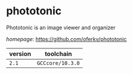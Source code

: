 # phototonic

Phototonic is an image viewer and organizer

*homepage*: <https://github.com/oferkv/phototonic>

version | toolchain
--------|----------
``2.1`` | ``GCCcore/10.3.0``
